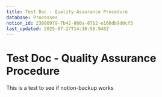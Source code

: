 ```yaml
---
title: Test Doc - Quality Assurance Procedure
database: Processes
notion_id: 23880979-7b42-800a-87b2-e160db9d0cf3
last_updated: 2025-07-27T14:10:56.948Z
---
```


# Test Doc - Quality Assurance Procedure


This is a test to see if notion-backup works

